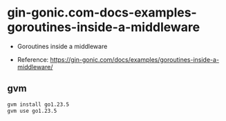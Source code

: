 # gin-gonic.com-docs-examples-goroutines-inside-a-middleware

- Goroutines inside a middleware

- Reference: https://gin-gonic.com/docs/examples/goroutines-inside-a-middleware/

## gvm

```sh
gvm install go1.23.5
gvm use go1.23.5
```
